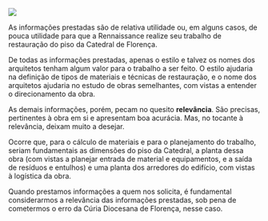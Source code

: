 [![](https://ampli-images.s3.amazonaws.com/production/8c4eb4c5-e975-47f8-aa74-c5991c716041/original)](https://ampli-images.s3.amazonaws.com/production/8c4eb4c5-e975-47f8-aa74-c5991c716041/original)

As informações prestadas são de relativa utilidade ou, em alguns casos, de pouca utilidade para que a Rennaissance realize seu trabalho de restauração do piso da Catedral de Florença.

De todas as informações prestadas, apenas o estilo e talvez os nomes dos arquitetos tenham algum valor para o trabalho a ser feito. O estilo ajudaria na definição de tipos de materiais e técnicas de restauração, e o nome dos arquitetos ajudaria no estudo de obras semelhantes, com vistas a entender o direcionamento da obra.

As demais informações, porém, pecam no quesito **relevância**. São precisas, pertinentes à obra em si e apresentam boa acurácia. Mas, no tocante à relevância, deixam muito a desejar.

Ocorre que, para o cálculo de materiais e para o planejamento do trabalho, seriam fundamentais as dimensões do piso da Catedral, a planta dessa obra (com vistas a planejar entrada de material e equipamentos, e a saída de resíduos e entulhos) e uma planta dos arredores do edifício, com vistas à logística da obra.

Quando prestamos informações a quem nos solicita, é fundamental considerarmos a relevância das informações prestadas, sob pena de cometermos o erro da Cúria Diocesana de Florença, nesse caso.